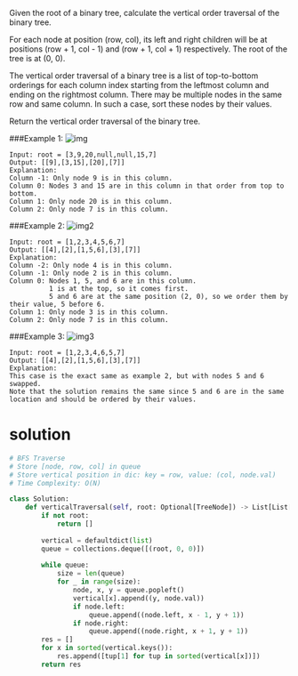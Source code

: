 Given the root of a binary tree, calculate the vertical order traversal of the binary tree.

For each node at position (row, col), its left and right children will be at positions (row + 1, col - 1) and (row + 1, col + 1) respectively. The root of the tree is at (0, 0).

The vertical order traversal of a binary tree is a list of top-to-bottom orderings for each column index starting from the leftmost column and ending on the rightmost column. There may be multiple nodes in the same row and same column. In such a case, sort these nodes by their values.

Return the vertical order traversal of the binary tree.

###Example 1:
![img](https://assets.leetcode.com/uploads/2021/01/29/vtree1.jpg)
```
Input: root = [3,9,20,null,null,15,7]
Output: [[9],[3,15],[20],[7]]
Explanation:
Column -1: Only node 9 is in this column.
Column 0: Nodes 3 and 15 are in this column in that order from top to bottom.
Column 1: Only node 20 is in this column.
Column 2: Only node 7 is in this column.
```

###Example 2:
![img2](https://assets.leetcode.com/uploads/2021/01/29/vtree2.jpg)
```
Input: root = [1,2,3,4,5,6,7]
Output: [[4],[2],[1,5,6],[3],[7]]
Explanation:
Column -2: Only node 4 is in this column.
Column -1: Only node 2 is in this column.
Column 0: Nodes 1, 5, and 6 are in this column.
          1 is at the top, so it comes first.
          5 and 6 are at the same position (2, 0), so we order them by their value, 5 before 6.
Column 1: Only node 3 is in this column.
Column 2: Only node 7 is in this column.
```

###Example 3:
![img3](https://assets.leetcode.com/uploads/2021/01/29/vtree3.jpg)
```
Input: root = [1,2,3,4,6,5,7]
Output: [[4],[2],[1,5,6],[3],[7]]
Explanation:
This case is the exact same as example 2, but with nodes 5 and 6 swapped.
Note that the solution remains the same since 5 and 6 are in the same location and should be ordered by their values.
```

solution
======
```python
# BFS Traverse
# Store [node, row, col] in queue
# Store vertical position in dic: key = row, value: (col, node.val)
# Time Complexity: O(N)

class Solution:
    def verticalTraversal(self, root: Optional[TreeNode]) -> List[List[int]]:
        if not root:
            return []
        
        vertical = defaultdict(list)
        queue = collections.deque([(root, 0, 0)])
        
        while queue:
            size = len(queue)
            for _ in range(size):
                node, x, y = queue.popleft()
                vertical[x].append((y, node.val))
                if node.left:
                    queue.append((node.left, x - 1, y + 1))
                if node.right:
                    queue.append((node.right, x + 1, y + 1))
        res = []
        for x in sorted(vertical.keys()):
            res.append([tup[1] for tup in sorted(vertical[x])])
        return res
  ```
